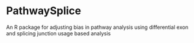 # PathwaySplice
 An R package for adjusting bias in pathway analysis using differential exon and splicing junction usage based analysis
